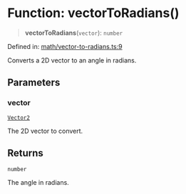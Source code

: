 # Function: vectorToRadians()

> **vectorToRadians**(`vector`): `number`

Defined in: [math/vector-to-radians.ts:9](https://github.com/Forge-Game-Engine/Forge/blob/5b90130e2e0c679482e3bd31c32cbea9b4cffce1/src/math/vector-to-radians.ts#L9)

Converts a 2D vector to an angle in radians.

## Parameters

### vector

[`Vector2`](../classes/Vector2.md)

The 2D vector to convert.

## Returns

`number`

The angle in radians.
